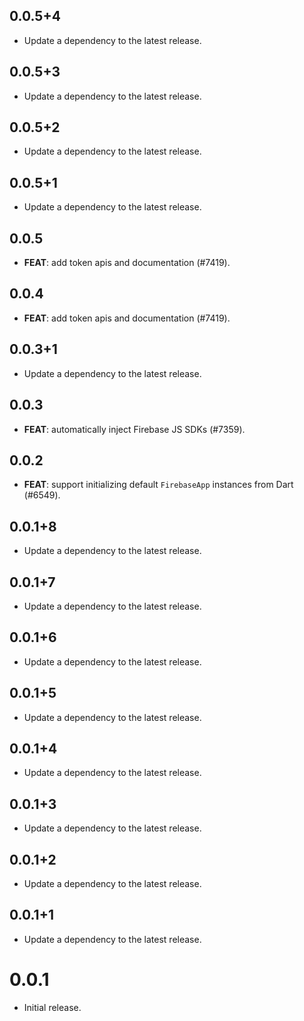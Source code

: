 ## 0.0.5+4

 - Update a dependency to the latest release.

## 0.0.5+3

 - Update a dependency to the latest release.

## 0.0.5+2

 - Update a dependency to the latest release.

## 0.0.5+1

 - Update a dependency to the latest release.

## 0.0.5

 - **FEAT**: add token apis and documentation (#7419).

## 0.0.4

 - **FEAT**: add token apis and documentation (#7419).

## 0.0.3+1

 - Update a dependency to the latest release.

## 0.0.3

 - **FEAT**: automatically inject Firebase JS SDKs (#7359).

## 0.0.2

 - **FEAT**: support initializing default `FirebaseApp` instances from Dart (#6549).

## 0.0.1+8

 - Update a dependency to the latest release.

## 0.0.1+7

 - Update a dependency to the latest release.

## 0.0.1+6

 - Update a dependency to the latest release.

## 0.0.1+5

 - Update a dependency to the latest release.

## 0.0.1+4

 - Update a dependency to the latest release.

## 0.0.1+3

 - Update a dependency to the latest release.

## 0.0.1+2

 - Update a dependency to the latest release.

## 0.0.1+1

 - Update a dependency to the latest release.

# 0.0.1

 - Initial release.
